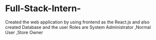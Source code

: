 # Full-Stack-Intern-
Created the web application  by using frontend as the React.js and also created Database and the user Roles are System Administrator ,Normal User ,Store Owner
